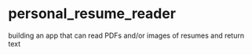# personal_resume_reader
building an app that can read PDFs and/or images of resumes and return text

